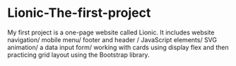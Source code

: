 # Lionic-The-first-project
My first project is a one-page website called Lionic.
 It includes website navigation/
 mobile menu/
 footer and header / 
 JavaScript elements/
 SVG animation/
 a data input form/
 working with cards using display flex and then practicing grid layout using the Bootstrap library.




